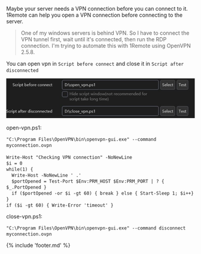 Maybe your server needs a VPN connection before you can connect to it. 1Remote can help you open a VPN connection before connecting to the server.

> One of my windows servers is behind VPN. So I have to connect the VPN tunnel first, wait until it's connected, then run the RDP connection. I'm trying to automate this with 1Remote using OpenVPN 2.5.8.

You can open vpn in `Script before connect`
and close it in `Script after disconnected`

![image](img/vpn-scripts.jpg)

open-vpn.ps1:

```shell
"C:\Program Files\OpenVPN\bin\openvpn-gui.exe" --command myconnection.ovpn

Write-Host "Checking VPN connection" -NoNewLine
$i = 0
while(1) {
  Write-Host -NoNewLine ' .'
  $portOpened = Test-Port $Env:PRM_HOST $Env:PRM_PORT | ? { $_.PortOpened }
  if ($portOpened -or $i -gt 60) { break } else { Start-Sleep 1; $i++}
}
if ($i -gt 60) { Write-Error 'timeout' }
```

close-vpn.ps1:

```shell
"C:\Program Files\OpenVPN\bin\openvpn-gui.exe" --command disconnect myconnection.ovpn
```

{% include 'footer.md' %}
